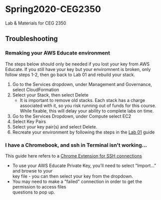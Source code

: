 # Spring2020-CEG2350
Lab &amp; Materials for CEG 2350

## Troubleshooting
### Remaking your AWS Educate environment
The steps below should only be needed if you lost your key from AWS Educate.  If you still have your key but your enviromnent is broken, only follow steps 1-2, then go back to Lab 01 and rebuild your stack.
1. Go to the Services dropdown, under Management and Governance, select CloudFormation
2. Select your Stack, then select Delete
    * It is important to remove old stacks.  Each stack has a charge associated with it, so you risk running out of funds for this course.  While fixable, this will delay your ability to complete labs on time.
3. Go to the Services Dropdown, under Compute select EC2
4. Select Key Pairs
5. Select your key pair(s) and select Delete.
6. Recreate your environment by following the steps in the [Lab 01](Lab01/) guide

### I have a Chromebook, and ssh in Terminal isn't working...
This guide here refers to a [Chrome Extension for SSH connections](https://www.lifewire.com/how-to-use-chromebook-ssh-client-4690108)  
* To use your AWS Educate Private Key, you'll need to select "Import..." and browse to your  
key file - you can then select your key from the dropdown.  
* You may need to make a "failed" connection in order to get the permission to access files  
questions to pop up.